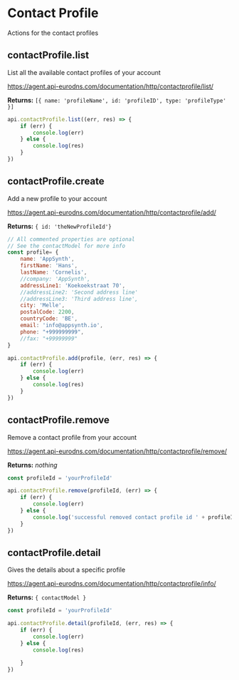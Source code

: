 # Contact Profile
Actions for the contact profiles

## contactProfile.list
List all the available contact profiles of your account

https://agent.api-eurodns.com/documentation/http/contactprofile/list/

**Returns:** `[{ name: 'profileName', id: 'profileID', type: 'profileType' }]`

```javascript 1.5
api.contactProfile.list((err, res) => {
    if (err) {
        console.log(err)
    } else {
        console.log(res)
    }
})
```

## contactProfile.create
Add a new profile to your account

https://agent.api-eurodns.com/documentation/http/contactprofile/add/

**Returns:** `{ id: 'theNewProfileId'}`

```javascript 1.5
// All commented properties are optional
// See the contactModel for more info
const profile= {
    name: 'AppSynth',
    firstName: 'Hans',
    lastName: 'Cornelis',
    //company: 'AppSynth',
    addressLine1: 'Koekoekstraat 70',
    //addressLine2: 'Second address line'
    //addressLine3: 'Third address line',
    city: 'Melle',
    postalCode: 2200,
    countryCode: 'BE',
    email: 'info@appsynth.io',
    phone: "+999999999",
    //fax: "+99999999"
}

api.contactProfile.add(profile, (err, res) => {
    if (err) {
        console.log(err)
    } else {
        console.log(res)
    }
})
```

## contactProfile.remove
Remove a contact profile from your account

https://agent.api-eurodns.com/documentation/http/contactprofile/remove/

**Returns:** _nothing_

```javascript 1.5
const profileId = 'yourProfileId'

api.contactProfile.remove(profileId, (err) => {
    if (err) {
        console.log(err)
    } else {
        console.log('successful removed contact profile id ' + profileId)
    }
})
```

## contactProfile.detail
Gives the details about a specific profile

https://agent.api-eurodns.com/documentation/http/contactprofile/info/

**Returns:** `{ contactModel }`
```javascript 1.5
const profileId = 'yourProfileId'

api.contactProfile.detail(profileId, (err, res) => {
    if (err) {
        console.log(err)
    } else {
        console.log(res)
       
    }
})
```